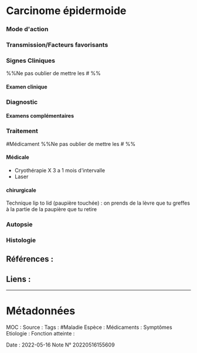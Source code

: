 # Carcinome épidermoide
### Mode d'action
### Transmission/Facteurs favorisants
### Signes Cliniques
%%Ne pas oublier de mettre les # %%
#### Examen clinique
### Diagnostic
#### Examens complémentaires
### Traitement
#Médicament 
%%Ne pas oublier de mettre les # %%

#### Médicale
- Cryothérapie X 3 a 1 mois d'intervalle
- Laser
#### chirurgicale
Technique lip to lid (paupière touchée) : on prends de la lèvre que tu greffes à la partie de la paupière que tu retire 
### Autopsie

### Histologie

## Références :
>
 

## Liens :



***

# Métadonnées
MOC :
Source :
Tags : #Maladie 
	Espèce :
	Médicaments :
	Symptômes
	Etiologie :
	Fonction atteinte :
	
Date : 2022-05-16
Note N° 20220516155609